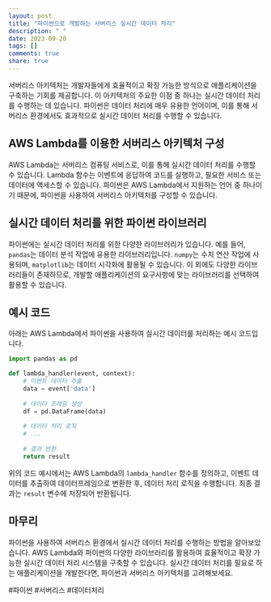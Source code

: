 ```yaml
---
layout: post
title: "파이썬으로 개발하는 서버리스 실시간 데이터 처리"
description: " "
date: 2023-09-20
tags: []
comments: true
share: true
---
```


서버리스 아키텍처는 개발자들에게 효율적이고 확장 가능한 방식으로 애플리케이션을 구축하는 기회를 제공합니다. 이 아키텍처의 주요한 이점 중 하나는 실시간 데이터 처리를 수행하는 데 있습니다. 파이썬은 데이터 처리에 매우 유용한 언어이며, 이를 통해 서버리스 환경에서도 효과적으로 실시간 데이터 처리를 수행할 수 있습니다.

## AWS Lambda를 이용한 서버리스 아키텍처 구성

AWS Lambda는 서버리스 컴퓨팅 서비스로, 이를 통해 실시간 데이터 처리를 수행할 수 있습니다. Lambda 함수는 이벤트에 응답하여 코드를 실행하고, 필요한 서비스 또는 데이터에 액세스할 수 있습니다. 파이썬은 AWS Lambda에서 지원하는 언어 중 하나이기 때문에, 파이썬을 사용하여 서버리스 아키텍처를 구성할 수 있습니다.

## 실시간 데이터 처리를 위한 파이썬 라이브러리

파이썬에는 실시간 데이터 처리를 위한 다양한 라이브러리가 있습니다. 예를 들어, `pandas`는 데이터 분석 작업에 유용한 라이브러리입니다. `numpy`는 수치 연산 작업에 사용되며, `matplotlib`는 데이터 시각화에 활용될 수 있습니다. 이 외에도 다양한 라이브러리들이 존재하므로, 개발할 애플리케이션의 요구사항에 맞는 라이브러리를 선택하여 활용할 수 있습니다.

## 예시 코드

아래는 AWS Lambda에서 파이썬을 사용하여 실시간 데이터를 처리하는 예시 코드입니다.

```python
import pandas as pd

def lambda_handler(event, context):
    # 이벤트 데이터 추출
    data = event['data']
    
    # 데이터 프레임 생성
    df = pd.DataFrame(data)
    
    # 데이터 처리 로직
    # ...
    
    # 결과 반환
    return result
```

위의 코드 예시에서는 AWS Lambda의 `lambda_handler` 함수를 정의하고, 이벤트 데이터를 추출하여 데이터프레임으로 변환한 후, 데이터 처리 로직을 수행합니다. 최종 결과는 `result` 변수에 저장되어 반환됩니다.

## 마무리

파이썬을 사용하여 서버리스 환경에서 실시간 데이터 처리를 수행하는 방법을 알아보았습니다. AWS Lambda와 파이썬의 다양한 라이브러리를 활용하여 효율적이고 확장 가능한 실시간 데이터 처리 시스템을 구축할 수 있습니다. 실시간 데이터 처리를 필요로 하는 애플리케이션을 개발한다면, 파이썬과 서버리스 아키텍처를 고려해보세요.

#파이썬 #서버리스 #데이터처리